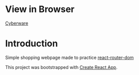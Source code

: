# View in Browser

[Cyberware](https://kn0wn-un.github.io/shopping-cart/)

# Introduction

Simple shopping webpage made to practice [react-router-dom](https://www.npmjs.com/package/react-router-dom)

This project was bootstrapped with [Create React App](https://github.com/facebook/create-react-app).
